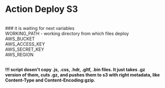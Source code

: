 # Action Deploy S3
<br>
### it is waiting for next variables <br>
WORKING_PATH - working directory from which files deploy <br>
AWS_BUCKET <br>
AWS_ACCESS_KEY <br>
AWS_SECRET_KEY <br>
AWS_REGION <br>
<br>


<b> !!! script dosen't copy .js, .css, .hdr, .gltf, .bin files. It just takes .gz version of them, cuts .gz, and pushes them to s3 with right metadata, like Content-Type and Content-Encoding:gzip.</b>
